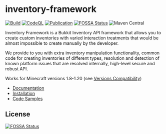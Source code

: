 # inventory-framework

[![Build](https://github.com/DevNatan/inventory-framework/actions/workflows/build.yml/badge.svg)](https://github.com/DevNatan/inventory-framework/actions/workflows/build.yml)
[![CodeQL](https://github.com/DevNatan/inventory-framework/actions/workflows/codeql-analysis.yml/badge.svg)](https://github.com/DevNatan/inventory-framework/actions/workflows/codeql-analysis.yml)
[![Publication](https://github.com/DevNatan/inventory-framework/actions/workflows/publish.yml/badge.svg)](https://github.com/DevNatan/inventory-framework/releases)
[![FOSSA Status](https://app.fossa.com/api/projects/git%2Bgithub.com%2FDevNatan%2Finventory-framework.svg?type=shield)](https://app.fossa.com/projects/git%2Bgithub.com%2FDevNatan%2Finventory-framework?ref=badge_shield)
![Maven Central](https://img.shields.io/maven-central/v/me.devnatan/inventory-framework-api)

Inventory Framework is a Bukkit Inventory API framework that allows you to create custom inventories
with varied interaction treatments that would be almost impossible to create manually by the developer.

We provide to you with extra inventory manipulation functionality, common code for creating inventories of different types,
resolution and detection of known platform issues that are resolved internally, high-level secure and robust API.

Works for Minecraft versions 1.8-1.20 (see [Versions Compatibility](https://github.com/DevNatan/inventory-framework/wiki#versions-compatibility))

* [Documentation](https://github.com/DevNatan/inventory-framework/wiki)
* [Installation](https://github.com/DevNatan/inventory-framework/wiki/Installation)
* [Code Samples](https://github.com/DevNatan/inventory-framework/wiki/Code-Samples)

## License
[![FOSSA Status](https://app.fossa.com/api/projects/git%2Bgithub.com%2FDevNatan%2Finventory-framework.svg?type=large)](https://app.fossa.com/projects/git%2Bgithub.com%2FDevNatan%2Finventory-framework?ref=badge_large)
